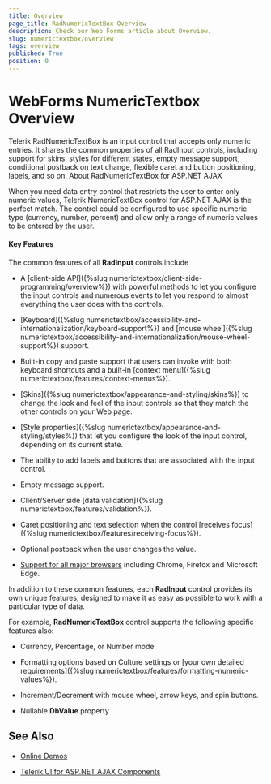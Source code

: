 ```yaml
---
title: Overview
page_title: RadNumericTextBox Overview
description: Check our Web Forms article about Overview.
slug: numerictextbox/overview
tags: overview
published: True
position: 0
---
```


# WebForms NumericTextbox Overview

Telerik RadNumericTextBox is an input control that accepts only numeric entries. It shares the common properties of all RadInput controls, including support for skins, styles for different states, empty message support, conditional postback on text change, flexible caret and button positioning, labels, and so on.
About RadNumericTextBox for ASP.NET AJAX

When you need data entry control that restricts the user to enter only numeric values, Telerik NumericTextBox control for ASP.NET AJAX is the perfect match. The control could be configured to use specific numeric type (currency, number, percent) and allow only a range of numeric values to be entered by the user.

#### Key Features
The common features of all **RadInput** controls include

* A [client-side API]({%slug numerictextbox/client-side-programming/overview%}) with powerful methods to let you configure the input controls and numerous events to let you respond to almost everything the user does with the controls.

* [Keyboard]({%slug numerictextbox/accessibility-and-internationalization/keyboard-support%}) and [mouse wheel]({%slug numerictextbox/accessibility-and-internationalization/mouse-wheel-support%}) support.

* Built-in copy and paste support that users can invoke with both keyboard shortcuts and a built-in [context menu]({%slug numerictextbox/features/context-menus%}).

* [Skins]({%slug numerictextbox/appearance-and-styling/skins%}) to change the look and feel of the input controls so that they match the other controls on your Web page.

* [Style properties]({%slug numerictextbox/appearance-and-styling/styles%}) that let you configure the look of the input control, depending on its current state.

* The ability to add labels and buttons that are associated with the input control.

* Empty message support.

* Client/Server side [data validation]({%slug numerictextbox/features/validation%}).

* Caret positioning and text selection when the control [receives focus]({%slug numerictextbox/features/receiving-focus%}).

* Optional postback when the user changes the value.

* [Support for all major browsers](https://www.telerik.com/aspnet-ajax/tech-sheets/browser-support) including Chrome, Firefox and Microsoft Edge.

In addition to these common features, each **RadInput** control provides its own unique features, designed to make it as easy as possible to work with a particular type of data.

For example, **RadNumericTextBox** control supports the following specific features also:

* Currency, Percentage, or Number mode

* Formatting options based on Culture settings or [your own detailed requirements]({%slug numerictextbox/features/formatting-numeric-values%}).

* Increment/Decrement with mouse wheel, arrow keys, and spin buttons.

* Nullable **DbValue** property

## See Also

 * [Online Demos](https://demos.telerik.com/aspnet-ajax/numerictextbox/overview/defaultcs.aspx)
 
 * [Telerik UI for ASP.NET AJAX Components](https://www.telerik.com/products/aspnet-ajax.aspx)

